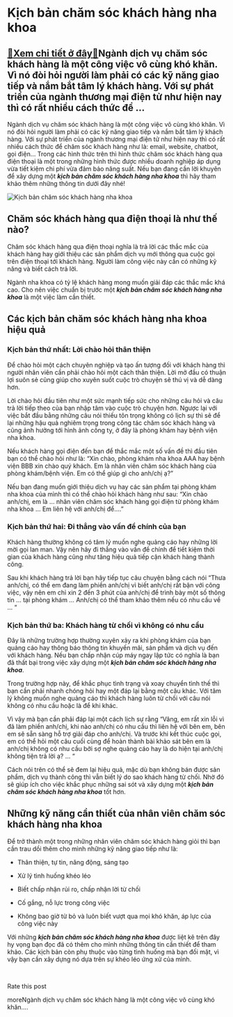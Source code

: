 Kịch bản chăm sóc khách hàng nha khoa
=====================================

[:gift:Xem chi tiết ở đây:gift:](https://hddtvn.com/kich-ban-cham-soc-khach-hang-nha-khoa/)Ngành dịch vụ chăm sóc khách hàng là một công việc vô cùng khó khăn. Vì nó đòi hỏi người làm phải có các kỹ năng giao tiếp và nắm bắt tâm lý khách hàng. Với sự phát triển của ngành thương mại điện tử như hiện nay thì có rất nhiều cách thức để …
----------------------------------------------------------------------------------------------------------------------------------------------------------------------------------------------------------------------------------------------------

Ngành dịch vụ chăm sóc khách hàng là một công việc vô cùng khó khăn. Vì nó đòi hỏi người làm phải có các kỹ năng giao tiếp và nắm bắt tâm lý khách hàng. Với sự phát triển của ngành thương mại điện tử như hiện nay thì có rất nhiều cách thức để chăm sóc khách hàng như là: email, website, chatbot, gọi điện… Trong các hình thức trên thì hình thức chăm sóc khách hàng qua điện thoại là một trong những hình thức được nhiều doanh nghiệp áp dụng vừa tiết kiệm chi phí vừa đảm bảo năng suất. Nếu bạn đang cần lời khuyên để xây dựng một ***kịch bản chăm sóc khách hàng nha khoa*** thì hãy tham khảo thêm những thông tin dưới đây nhé!


![Kịch bản chăm sóc khách hàng nha khoa](https://hddtvn.com/wp-content/uploads/2021/01/dentist-with-smile_144627-886.jpg)


Chăm sóc khách hàng qua điện thoại là như thế nào?
--------------------------------------------------


Chăm sóc khách hàng qua điện thoại nghĩa là trả lời các thắc mắc của khách hàng hay giới thiệu các sản phẩm dịch vụ mới thông qua cuộc gọi trên điện thoại tới khách hàng. Người làm công việc này cần có những kỹ năng và biết cách trả lời.


Ngành nha khoa có tỷ lệ khách hàng mong muốn giải đáp các thắc mắc khá cao. Cho nên việc chuẩn bị trước một ***kịch bản chăm sóc khách hàng nha khoa*** là một việc làm cần thiết.


Các kịch bản chăm sóc khách hàng nha khoa hiệu quả
--------------------------------------------------


### Kịch bản thứ nhất: Lời chào hỏi thân thiện


Để chào hỏi một cách chuyên nghiệp và tạo ấn tượng đối với khách hàng thì người nhân viên cần phải chào hỏi một cách thân thiện. Lời mở đầu có thuận lợi suôn sẻ cũng giúp cho xuyên suốt cuộc trò chuyện sẽ thú vị và dễ dàng hơn.


Lời chào hỏi đầu tiên như một sức mạnh tiếp sức cho những câu hỏi và câu trả lời tiếp theo của bạn nhập tâm vào cuộc trò chuyện hơn. Ngược lại với việc bắt đầu bằng những câu nói thiếu tôn trọng không có lịch sự thì sẽ để lại những hậu quả nghiêm trọng trong công tác chăm sóc khách hàng và cũng ảnh hưởng tới hình ảnh công ty, ở đây là phòng khám hay bệnh viện nha khoa.


Nếu khách hàng gọi điện đến bạn để thắc mắc một số vấn đề thì đầu tiên bạn có thể chào hỏi như là: “Xin chào, phòng khám nha khoa AAA hay bệnh viện BBB xin chào quý khách. Em là nhân viên chăm sóc khách hàng của phòng khám/bệnh viện. Em có thể giúp gì cho anh/chị ạ?”


Nếu bạn đang muốn giới thiệu dịch vụ hay các sản phẩm tại phòng khám nha khoa của mình thì có thể chào hỏi khách hàng như sau: “Xin chào anh/chị, em là … nhân viên chăm sóc khách hàng gọi điện từ phòng khám nha khoa … Em liên hệ với anh/chị để….”


### Kịch bản thứ hai: Đi thẳng vào vấn đề chính của bạn


Khách hàng thường không có tâm lý muốn nghe quảng cáo hay những lời mời gọi lan man. Vậy nên hãy đi thẳng vào vấn đề chính để tiết kiệm thời gian của khách hàng cũng như tăng hiệu quả tiếp cận khách hàng thành công.


Sau khi khách hàng trả lời bạn hãy tiếp tục câu chuyện bằng cách nói “Thưa anh/chị, có thể em đang làm phiền anh/chị vì biết anh/chị rất bận với công việc, vậy nên em chỉ xin 2 đến 3 phút của anh/chị để trình bày một số thông tin … tại phòng khám … Anh/chị có thể tham khảo thêm nếu có nhu cầu về … “


### Kịch bản thứ ba: Khách hàng từ chối vì không có nhu cầu


Đây là những trường hợp thường xuyên xảy ra khi phòng khám của bạn quảng cáo hay thông báo thông tin khuyến mãi, sản phẩm và dịch vụ đến với khách hàng. Nếu bạn chấp nhận cúp máy ngay lập tức có nghĩa là bạn đã thất bại trong việc xây dựng một ***kịch bản chăm sóc khách hàng nha khoa***.


Trong trường hợp này, để khắc phục tình trạng và xoay chuyển tình thế thì bạn cần phải nhanh chóng hỏi hay một đáp lại bằng một câu khác. Với tâm lý không muốn nghe quảng cáo thì khách hàng luôn từ chối với câu nói không có nhu cầu hoặc là để khi khác.


Vì vậy mà bạn cần phải đáp lại một cách lịch sự rằng “Vâng, em rất xin lỗi vì đã làm phiền anh/chị, khi nào anh/chị có nhu cầu thì liên hệ với bên em, bên em sẽ sẵn sàng hỗ trợ giải đáp cho anh/chị. Và trước khi kết thúc cuộc gọi, em có thể hỏi một câu cuối cùng để hoàn thành bài khảo sát bên em là anh/chị không có nhu cầu bởi sợ nghe quảng cáo hay là do hiện tại anh/chị không tiện trả lời ạ? … “


Cách nói trên có thể sẽ đem lại hiệu quả, mặc dù bạn không bán được sản phẩm, dịch vụ thành công thì vẫn biết lý do sao khách hàng từ chối. Nhờ đó sẽ giúp ích cho việc khắc phục những sai sót và xây dựng một ***kịch bản chăm sóc khách hàng nha khoa*** tốt hơn.


Những kỹ năng cần thiết của nhân viên chăm sóc khách hàng nha khoa
------------------------------------------------------------------


Để trở thành một trong những nhân viên chăm sóc khách hàng giỏi thì bạn cần trau dồi thêm cho mình những kỹ năng giao tiếp như là:




* Thân thiện, tự tin, năng động, sáng tạo

* Xử lý tình huống khéo léo

* Biết chấp nhận rủi ro, chấp nhận lời từ chối

* Cố gắng, nỗ lực trong công việc

* Không bao giờ từ bỏ và luôn biết vượt qua mọi khó khăn, áp lực của công việc này



Với những ***kịch bản chăm sóc khách hàng nha khoa*** được liệt kê trên đây hy vọng bạn đọc đã có thêm cho mình những thông tin cần thiết để tham khảo. Các kịch bản còn phụ thuộc vào từng tình huống mà bạn đối mặt, vì vậy bạn cần xây dựng nó dựa trên sự khéo léo ứng xử của mình.


 








































Rate this post


moreNgành dịch vụ chăm sóc khách hàng là một công việc vô cùng khó khăn….

